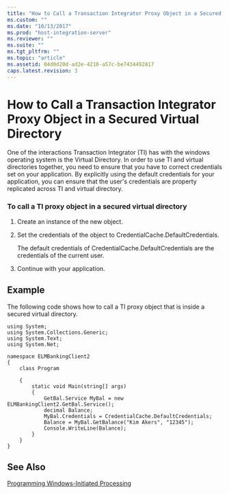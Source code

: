 ```yaml
---
title: "How to Call a Transaction Integrator Proxy Object in a Secured Virtual Directory2 | Microsoft Docs"
ms.custom: ""
ms.date: "10/13/2017"
ms.prod: "host-integration-server"
ms.reviewer: ""
ms.suite: ""
ms.tgt_pltfrm: ""
ms.topic: "article"
ms.assetid: 04d0d20d-ad2e-4218-a57c-be7434492817
caps.latest.revision: 3
---
```

# How to Call a Transaction Integrator Proxy Object in a Secured Virtual Directory
One of the interactions Transaction Integrator (TI) has with the windows operating system is the Virtual Directory. In order to use TI and virtual directories together, you need to ensure that you have to correct credentials set on your application. By explicitly using the default credentials for your application, you can ensure that the user's credentials are property replicated across TI and virtual directory.  
  
### To call a TI proxy object in a secured virtual directory  
  
1.  Create an instance of the new object.  
  
2.  Set the credentials of the object to CredentialCache.DefaultCredentials.  
  
     The default credentials of CredentialCache.DefaultCredentials are the credentials of the current user.  
  
3.  Continue with your application.  
  
## Example  
 The following code shows how to call a TI proxy object that is inside a secured virtual directory.  
  
```  
using System;  
using System.Collections.Generic;  
using System.Text;  
using System.Net;  
  
namespace ELMBankingClient2  
{  
    class Program  
  
    {  
        static void Main(string[] args)  
        {  
            GetBal.Service MyBal = new ELMBankingClient2.GetBal.Service();  
            decimal Balance;  
            MyBal.Credentials = CredentialCache.DefaultCredentials;  
            Balance = MyBal.GetBalance("Kim Akers", "12345");  
            Console.WriteLine(Balance);  
        }  
    }  
}  
```  
  
## See Also  
 [Programming Windows-Initiated Processing](../core/programming-windows-initiated-processing.md)